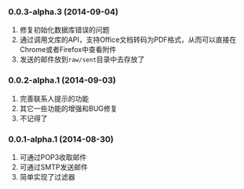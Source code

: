 ### 0.0.3-alpha.3 (2014-09-04)

1. 修复初始化数据库错误的问题
2. 通过调用文库的API，支持Office文档转码为PDF格式，从而可以直接在Chrome或者Firefox中查看附件
3. 发送的邮件放到`raw/sent`目录中去存放了

### 0.0.2-alpha.1 (2014-09-03)

1. 完善联系人提示的功能
2. 其它一些功能的增强和BUG修复
3. 不记得了

### 0.0.1-alpha.1 (2014-08-30)

1. 可通过POP3收取邮件
2. 可通过SMTP发送邮件
3. 简单实现了过滤器
